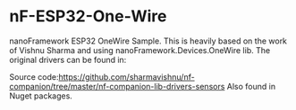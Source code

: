 # nF-ESP32-One-Wire

nanoFramework ESP32 OneWire Sample. This is heavily based on the work of Vishnu Sharma and using nanoFramework.Devices.OneWire lib.
The original drivers can be found in:

Source code:https://github.com/sharmavishnu/nf-companion/tree/master/nf-companion-lib-drivers-sensors
Also found in Nuget packages.
